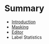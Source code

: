 # Summary

* [Introduction](README.md)
* [Masking](chapter1.md)
* [Editor](editor.md)
* Label Statistics

